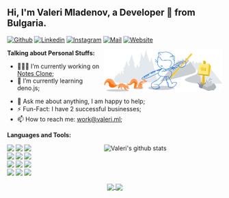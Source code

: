 
## Hi, I'm Valeri Mladenov, a Developer 🚀 from Bulgaria.



[![Github](https://img.shields.io/badge/-Github-000?style=flat&logo=Github&logoColor=white)](https://github.com/ValeriMladenov)
[![Linkedin](https://img.shields.io/badge/-LinkedIn-blue?style=flat&logo=Linkedin&logoColor=white)](https://www.linkedin.com/in/valerimladenov)
[![Instagram](https://img.shields.io/badge/-Instagram-c13584?style=flat&labelColor=c13584&logo=instagram&logoColor=white)](https://www.instagram.com/valeri.ml)
[![Mail](https://img.shields.io/badge/-Mail-c14438?style=flat&logo=Gmail&logoColor=white)](mailto:work@valeri.ml)
[![Website](https://img.shields.io/website?url=https%3A%2F%2Fvaleri.ml)](https://valeri.ml)

<img width="55%" align="right" alt="Github" src="https://raw.githubusercontent.com/ValeriMladenov/ValeriMladenov/87110469441a6ad2f4369de348900faabc4ff63a/githeader.svg" />

**Talking about Personal Stuffs:**

- 👨🏽‍💻 I’m currently working on [Notes Clone](http://github.com/ValeriMladenov/notes-clone-frontend);
- 🌱 I’m currently learning deno.js;
<!--- 👯 I’m looking to collaborate on [WC-Order-Management](http://github.com/ValeriMladenov/WCOM-FrontEnd) 🤝;-->
- 💬 Ask me about anything, I am happy to help;
- ⚡️ Fun-Fact: I have 2 successful businesses;
- 📫 How to reach me: work@valeri.ml;

**Languages and Tools:** 
<p>
  <a href="https://github.com/ValeriMladenov">
    <img width="55%" align="right" alt="Valeri's github stats" src="https://github-readme-stats.vercel.app/api?username=ValeriMladenov&show_icons=true&hide_border=true" />
  </a>

  <code><img width="10%" src="https://www.vectorlogo.zone/logos/reactjs/reactjs-ar21.svg"></code>
  <code><img width="10%" src="https://www.vectorlogo.zone/logos/php/php-ar21.svg"></code>
  <code><img width="10%" src="https://www.vectorlogo.zone/logos/swift/swift-ar21.svg"></code>
  <br />
  <code><img width="10%" src="https://www.vectorlogo.zone/logos/typescriptlang/typescriptlang-ar21.svg"></code>
  <code><img width="10%" src="https://www.vectorlogo.zone/logos/laravel/laravel-ar21.svg"></code>
  <code><img width="10%" src="https://www.vectorlogo.zone/logos/expressjs/expressjs-ar21.svg"></code>
  <br />
  <code><img width="10%" src="https://www.vectorlogo.zone/logos/mysql/mysql-ar21.svg"></code>
  <code><img width="10%" src="https://www.vectorlogo.zone/logos/graphql/graphql-ar21.svg"></code>
  <code><img width="10%" src="https://www.vectorlogo.zone/logos/postgresql/postgresql-ar21.svg"></code>
  <br />
  <code><img width="10%" src="https://www.vectorlogo.zone/logos/git-scm/git-scm-ar21.svg"></code>
  <code><img width="10%" src="https://www.vectorlogo.zone/logos/npmjs/npmjs-ar21.svg"></code>
  <code><img width="10%" src="https://www.vectorlogo.zone/logos/gnu_bash/gnu_bash-ar21.svg"></code>
</p>

<p align="center">
  <a href="https://github.com/ValeriMladenov/Faibler-Frontend">
    <img align="center" src="https://github-readme-stats.vercel.app/api/pin/?username=ValeriMladenov&repo=Faibler-Frontend" />
  </a>
  <a href="https://github.com/ValeriMladenov/Faibler-Backend">
    <img align="center" src="https://github-readme-stats.vercel.app/api/pin/?username=ValeriMladenov&repo=Faibler-Backend" />
  </a>
</p>
